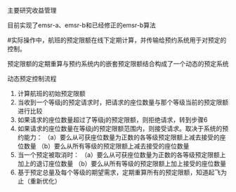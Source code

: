 主要研究收益管理

目前实现了emsr-a、emsr-b和已经修正的emsr-b算法




#实际操作中，航班的预定限额在线下定期计算，并传输给预约系统用于对预定的控制。

预定限额的定期重算与预约系统内的嵌套预定限额结合构成了一个动态的预定系统

动态预定控制流程
1. 计算航班的初始预定限额
2. 当收到一个等级j的预定请求时，把请求的座位数量与那个等级当前的预定限额进行比较
3. 如果请求的座位数量超过了等级j的预定限额，则拒绝请求，转到步骤6
4. 如果请求的座位数量在等级j的预定限额范围内，则接受请求。取决于系统的预约能力：
	（a）要么从可获座位数量为正数的各等级预定限额上减去接受的座位数量
	（b）要么从所有等级的预定限额上减去接受的座位数量
5. 当一个预定被取消时：
	（a）要么从可获座位数量为正数的各等级预定限额上加上的退订座位数量
	（b）要么从所有等级的预定限额上加上接受的座位数量
6. 基于预定总量及每个等级的期望需求，定期重算所有的预定限额，知道起飞为止（重新优化）
